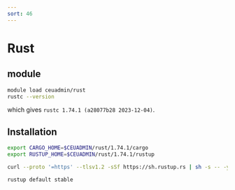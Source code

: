 ```yaml
---
sort: 46
---
```


# Rust

## module

```bash
module load ceuadmin/rust
rustc --version
```

which gives `rustc 1.74.1 (a28077b28 2023-12-04)`.

## Installation

```bash
export CARGO_HOME=$CEUADMIN/rust/1.74.1/cargo
export RUSTUP_HOME=$CEUADMIN/rust/1.74.1/rustup

curl --proto '=https' --tlsv1.2 -sSf https://sh.rustup.rs | sh -s -- -y

rustup default stable
```
